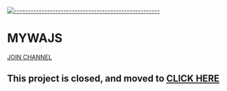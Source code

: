 [![-----------------------------------------------------](https://raw.githubusercontent.com/andreasbm/readme/master/assets/lines/colored.png)](#table-of-contents)
# MYWAJS
[JOIN CHANNEL](https://whatsapp.com/channel/0029VaDrbKSKgsNuVe1a3N2h)


## This project is closed, and moved to [CLICK HERE](https://github.com/DikaArdnt/wajs/tree/master)
